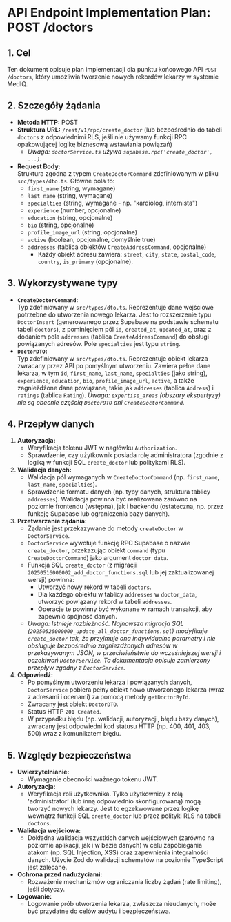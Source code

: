 # API Endpoint Implementation Plan: POST /doctors

## 1. Cel

Ten dokument opisuje plan implementacji dla punktu końcowego API `POST /doctors`, który umożliwia tworzenie nowych rekordów lekarzy w systemie MedIQ.

## 2. Szczegóły żądania

- **Metoda HTTP:** POST
- **Struktura URL:** `/rest/v1/rpc/create_doctor` (lub bezpośrednio do tabeli `doctors` z odpowiednimi RLS, jeśli nie używamy funkcji RPC opakowującej logikę biznesową wstawiania powiązań)
  - *Uwaga: `doctorService.ts` używa `supabase.rpc('create_doctor', ...)`.*
- **Request Body:**  
  Struktura zgodna z typem `CreateDoctorCommand` zdefiniowanym w pliku `src/types/dto.ts`. Główne pola to:
  - `first_name` (string, wymagane)
  - `last_name` (string, wymagane)
  - `specialties` (string, wymagane - np. "kardiolog, internista")
  - `experience` (number, opcjonalne)
  - `education` (string, opcjonalne)
  - `bio` (string, opcjonalne)
  - `profile_image_url` (string, opcjonalne)
  - `active` (boolean, opcjonalne, domyślnie true)
  - `addresses` (tablica obiektów `CreateAddressCommand`, opcjonalne)
    - Każdy obiekt adresu zawiera: `street`, `city`, `state`, `postal_code`, `country`, `is_primary` (opcjonalne).

## 3. Wykorzystywane typy

- **`CreateDoctorCommand`:**  
  Typ zdefiniowany w `src/types/dto.ts`. Reprezentuje dane wejściowe potrzebne do utworzenia nowego lekarza. Jest to rozszerzenie typu `DoctorInsert` (generowanego przez Supabase na podstawie schematu tabeli `doctors`), z pominięciem pól `id`, `created_at`, `updated_at`, oraz z dodaniem pola `addresses` (tablica `CreateAddressCommand`) do obsługi powiązanych adresów. Pole `specialties` jest typu `string`.
- **`DoctorDTO`:**  
  Typ zdefiniowany w `src/types/dto.ts`. Reprezentuje obiekt lekarza zwracany przez API po pomyślnym utworzeniu. Zawiera pełne dane lekarza, w tym `id`, `first_name`, `last_name`, `specialties` (jako string), `experience`, `education`, `bio`, `profile_image_url`, `active`, a także zagnieżdżone dane powiązane, takie jak `addresses` (tablica `Address`) i `ratings` (tablica `Rating`).
  *Uwaga: `expertise_areas` (obszary ekspertyzy) nie są obecnie częścią `DoctorDTO` ani `CreateDoctorCommand`.*

## 4. Przepływ danych

1.  **Autoryzacja:**
    - Weryfikacja tokenu JWT w nagłówku `Authorization`.
    - Sprawdzenie, czy użytkownik posiada rolę administratora (zgodnie z logiką w funkcji SQL `create_doctor` lub politykami RLS).
2.  **Walidacja danych:**
    - Walidacja pól wymaganych w `CreateDoctorCommand` (np. `first_name`, `last_name`, `specialties`).
    - Sprawdzenie formatu danych (np. typy danych, struktura tablicy `addresses`). Walidacja powinna być realizowana zarówno na poziomie frontendu (wstępna), jak i backendu (ostateczna, np. przez funkcję Supabase lub ograniczenia bazy danych).
3.  **Przetwarzanie żądania:**
    - Żądanie jest przekazywane do metody `createDoctor` w `DoctorService`.
    - `DoctorService` wywołuje funkcję RPC Supabase o nazwie `create_doctor`, przekazując obiekt `command` (typu `CreateDoctorCommand`) jako argument `doctor_data`.
    - Funkcja SQL `create_doctor` (z migracji `20250516000002_add_doctor_functions.sql` lub jej zaktualizowanej wersji) powinna:
        - Utworzyć nowy rekord w tabeli `doctors`.
        - Dla każdego obiektu w tablicy `addresses` w `doctor_data`, utworzyć powiązany rekord w tabeli `addresses`.
        - Operacje te powinny być wykonane w ramach transakcji, aby zapewnić spójność danych.
    - *Uwaga: Istnieje rozbieżność. Najnowsza migracja SQL (`20250526000000_update_all_doctor_functions.sql`) modyfikuje `create_doctor` tak, że przyjmuje ona indywidualne parametry i nie obsługuje bezpośrednio zagnieżdżonych adresów w przekazywanym JSON, w przeciwieństwie do wcześniejszej wersji i oczekiwań `DoctorService`. Ta dokumentacja opisuje zamierzony przepływ zgodny z `DoctorService`.*
4.  **Odpowiedź:**
    - Po pomyślnym utworzeniu lekarza i powiązanych danych, `DoctorService` pobiera pełny obiekt nowo utworzonego lekarza (wraz z adresami i ocenami) za pomocą metody `getDoctorById`.
    - Zwracany jest obiekt `DoctorDTO`.
    - Status HTTP `201 Created`.
    - W przypadku błędu (np. walidacji, autoryzacji, błędu bazy danych), zwracany jest odpowiedni kod statusu HTTP (np. 400, 401, 403, 500) wraz z komunikatem błędu.

## 5. Względy bezpieczeństwa

- **Uwierzytelnianie:**
  - Wymaganie obecności ważnego tokenu JWT.
- **Autoryzacja:**
  - Weryfikacja roli użytkownika. Tylko użytkownicy z rolą 'administrator' (lub inną odpowiednio skonfigurowaną) mogą tworzyć nowych lekarzy. Jest to egzekwowane przez logikę wewnątrz funkcji SQL `create_doctor` lub przez polityki RLS na tabeli `doctors`.
- **Walidacja wejściowa:**
  - Dokładna walidacja wszystkich danych wejściowych (zarówno na poziomie aplikacji, jak i w bazie danych) w celu zapobiegania atakom (np. SQL Injection, XSS) oraz zapewnienia integralności danych. Użycie Zod do walidacji schematów na poziomie TypeScript jest zalecane.
- **Ochrona przed nadużyciami:**
  - Rozważenie mechanizmów ograniczania liczby żądań (rate limiting), jeśli dotyczy.
- **Logowanie:**
  - Logowanie prób utworzenia lekarza, zwłaszcza nieudanych, może być przydatne do celów audytu i bezpieczeństwa.
